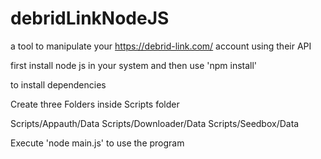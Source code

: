 # debridLinkNodeJS


a tool to manipulate your  https://debrid-link.com/ account using their API

first install node js in your system and then use 'npm install'

to install dependencies

Create three Folders inside Scripts folder

Scripts/Appauth/Data
Scripts/Downloader/Data
Scripts/Seedbox/Data

Execute 'node main.js' to use the program
